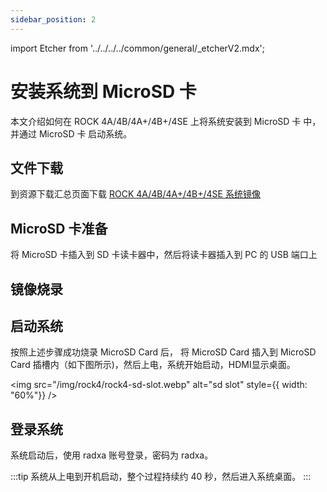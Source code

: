 ```yaml
---
sidebar_position: 2
---
```


import Etcher from '../../../../common/general/\_etcherV2.mdx';

# 安装系统到 MicroSD 卡

本文介绍如何在 ROCK 4A/4B/4A+/4B+/4SE 上将系统安装到 MicroSD 卡 中，并通过 MicroSD 卡 启动系统。

## 文件下载

到资源下载汇总页面下载 [ROCK 4A/4B/4A+/4B+/4SE 系统镜像](../../download)

## MicroSD 卡准备

将 MicroSD 卡插入到 SD 卡读卡器中，然后将读卡器插入到 PC 的 USB 端口上

## 镜像烧录

<Etcher/>

## 启动系统

按照上述步骤成功烧录 MicroSD Card 后， 将 MicroSD Card 插入到 MicroSD Card 插槽内（如下图所示)，然后上电，系统开始启动，HDMI显示桌面。

<img
src="/img/rock4/rock4-sd-slot.webp"
alt="sd slot"
style={{ width: "60%"}}
/>

## 登录系统

系统启动后，使用 radxa 账号登录，密码为 radxa。

:::tip
系统从上电到开机启动，整个过程持续约 40 秒，然后进入系统桌面。
:::
